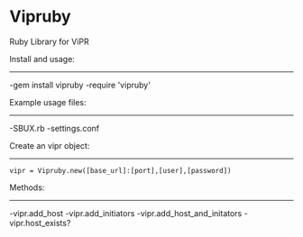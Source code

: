 Vipruby
=======

Ruby Library for ViPR

Install and usage:
***
-gem install vipruby
-require 'vipruby'


Example usage files:
***
-SBUX.rb
-settings.conf


Create an vipr object:
***
    vipr = Vipruby.new([base_url]:[port],[user],[password])


Methods:
***
-vipr.add_host
-vipr.add_initiators
-vipr.add_host_and_initators
-vipr.host_exists?
